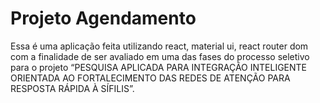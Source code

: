 # Projeto Agendamento

Essa é uma aplicação feita utilizando react, material ui, react router dom com a finalidade de ser avaliado em uma das fases do processo seletivo para o projeto “PESQUISA APLICADA PARA INTEGRAÇÃO INTELIGENTE ORIENTADA AO FORTALECIMENTO DAS REDES DE ATENÇÃO PARA RESPOSTA RÁPIDA À SÍFILIS”.